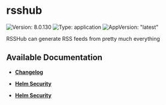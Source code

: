 # rsshub

![Version: 8.0.130](https://img.shields.io/badge/Version-8.0.130-informational?style=flat-square) ![Type: application](https://img.shields.io/badge/Type-application-informational?style=flat-square) ![AppVersion: "latest"](https://img.shields.io/badge/AppVersion-"latest"-informational?style=flat-square)

RSSHub can generate RSS feeds from pretty much everything

## Available Documentation

- [**Changelog**](CHANGELOG)

- [**Helm Security**](container-security)

- [**Helm Security**](helm-security)


